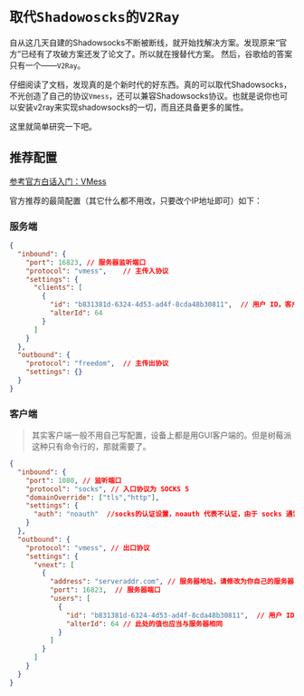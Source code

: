 # `取代Shadowoscks的V2Ray`

自从这几天自建的Shadowsocks不断被断线，就开始找解决方案。发现原来“官方”已经有了攻破方案还发了论文了。所以就在搜替代方案。
然后，谷歌给的答案只有一个——`V2Ray`。

仔细阅读了文档，发现真的是个新时代的好东西。真的可以取代Shadowsocks，不光创造了自己的协议`Vmess`，还可以兼容Shadowsocks协议。也就是说你也可以安装v2ray来实现shadowsocks的一切，而且还具备更多的属性。

这里就简单研究一下吧。


## 推荐配置

[参考官方白话入门：VMess](https://toutyrater.github.io/basic/vmess.html)

官方推荐的最简配置（其它什么都不用改，只要改个IP地址即可）如下：

### 服务端
```json
{
  "inbound": {
    "port": 16823, // 服务器监听端口
    "protocol": "vmess",    // 主传入协议
    "settings": {
      "clients": [
        {
          "id": "b831381d-6324-4d53-ad4f-8cda48b30811",  // 用户 ID，客户端与服务器必须相同
          "alterId": 64
        }
      ]
    }
  },
  "outbound": {
    "protocol": "freedom",  // 主传出协议
    "settings": {}
  }
}
```

### 客户端
> 其实客户端一般不用自己写配置，设备上都是用GUI客户端的。但是树莓派这种只有命令行的，那就需要了。

```json
{
  "inbound": {
    "port": 1080, // 监听端口
    "protocol": "socks", // 入口协议为 SOCKS 5
    "domainOverride": ["tls","http"],
    "settings": {
      "auth": "noauth"  //socks的认证设置，noauth 代表不认证，由于 socks 通常在客户端使用，所以这里不认证
    }
  },
  "outbound": {
    "protocol": "vmess", // 出口协议
    "settings": {
      "vnext": [
        {
          "address": "serveraddr.com", // 服务器地址，请修改为你自己的服务器 IP 或域名
          "port": 16823,  // 服务器端口
          "users": [
            {
              "id": "b831381d-6324-4d53-ad4f-8cda48b30811",  // 用户 ID，必须与服务器端配置相同
              "alterId": 64 // 此处的值也应当与服务器相同
            }
          ]
        }
      ]
    }
  }
}
```